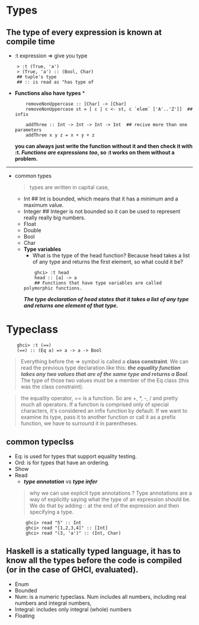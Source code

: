 # Types
## The type of every expression is known at compile time
* :t expression => give you type
```
    > :t (True, 'a')  
    > (True, 'a') :: (Bool, Char)
    ## tuple's type
    ## :: is read as "has type of 
```
* **Functions also have types**
    * 
    ```
        removeNonUppercase :: [Char] -> [Char]  
        removeNonUppercase st = [ c | c <- st, c `elem` ['A'..'Z']]  ## infix
    ```
    ```
        addThree :: Int -> Int -> Int -> Int  ## recive more than one parameters
        addThree x y z = x + y + z 
    ```
    **you can always just write the function without it and then check it with :t. ***Functions are expressions too***, so :t works on them without a problem.**
***
* common types
    > types are written in capital case,
    * Int ## Int is bounded, which means that it has a minimum and a maximum value. 
    * Integer ## Integer is not bounded so it can be used to represent really really big numbers. 
    * Float 
    * Double
    * Bool
    * Char
    * **Type variables**
        * What is the type of the head function? Because head takes a list of any type and returns the first element, so what could it be?
        ```
            ghci> :t head  
            head :: [a] -> a  
            ## Functions that have type variables are called polymorphic functions. 
        ```
        ***The type declaration of head states that it takes a list of any type and returns one element of that type.***

# **Typeclass**
```
    ghci> :t (==)  
    (==) :: (Eq a) => a -> a -> Bool 
```
> Everything before the => symbol is called a **class constraint**. We can read the previous type declaration like this: ***the equality function takes any two values that are of the same type and returns a Bool***. The type of those two values must be a member of the Eq class (this was the class constraint).
    
> the equality operator, == is a function. So are +, *, -, / and pretty much all operators. If a function is comprised only of special characters, it's considered an infix function by default. If we want to examine its type, pass it to another function or call it as a prefix function, we have to surround it in parentheses.

## common typeclss
* Eq: is used for types that support equality testing.
* Ord: is for types that have an ordering.
* Show
* Read
    * ***type annotation*** vs ***type infer***
    > why we can use explicit type annotations ? Type annotations are a way of explicitly saying what the type of an expression should be. We do that by adding :: at the end of the expression and then specifying a type.
    ```
        ghci> read "5" :: Int
        ghci> read "[1,2,3,4]" :: [Int]  
        ghci> read "(3, 'a')" :: (Int, Char)  
    ```
## Haskell is a statically typed language, it has to know all the types before the code is compiled (or in the case of GHCI, evaluated).
* Enum
* Bounded
* Num: is a numeric typeclass. Num includes all numbers, including real numbers and integral numbers,
* Integral: includes only integral (whole) numbers
* Floating
